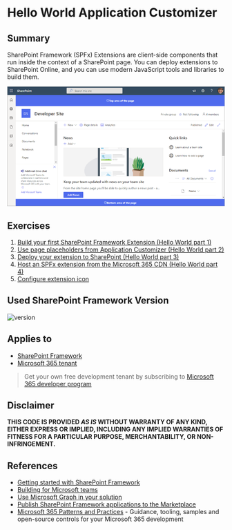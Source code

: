 # Hello World Application Customizer

## Summary

SharePoint Framework (SPFx) Extensions are client-side components that run inside the context of a SharePoint page. You can deploy extensions to SharePoint Online, and you can use modern JavaScript tools and libraries to build them.

![Application customizer visible at page header and footer](ext-app-header-footer-visible.png)

## Exercises

1. [Build your first SharePoint Framework Extension (Hello World part 1)](https://learn.microsoft.com/et-ee/sharepoint/dev/spfx/extensions/get-started/build-a-hello-world-extension)
2. [Use page placeholders from Application Customizer (Hello World part 2)](https://learn.microsoft.com/et-ee/sharepoint/dev/spfx/extensions/get-started/using-page-placeholder-with-extensions)
3. [Deploy your extension to SharePoint (Hello World part 3)](https://learn.microsoft.com/et-ee/sharepoint/dev/spfx/extensions/get-started/serving-your-extension-from-sharepoint)
4. [Host an SPFx extension from the Microsoft 365 CDN (Hello World part 4)](https://learn.microsoft.com/et-ee/sharepoint/dev/spfx/extensions/get-started/hosting-extension-from-office365-cdn)
5. [Configure extension icon](https://learn.microsoft.com/et-ee/sharepoint/dev/spfx/extensions/basics/configure-extension-icon)

## Used SharePoint Framework Version

![version](https://img.shields.io/badge/version-1.13-green.svg)

## Applies to

- [SharePoint Framework](https://aka.ms/spfx)
- [Microsoft 365 tenant](https://docs.microsoft.com/en-us/sharepoint/dev/spfx/set-up-your-developer-tenant)

> Get your own free development tenant by subscribing to [Microsoft 365 developer program](http://aka.ms/o365devprogram)

## Disclaimer

**THIS CODE IS PROVIDED _AS IS_ WITHOUT WARRANTY OF ANY KIND, EITHER EXPRESS OR IMPLIED, INCLUDING ANY IMPLIED WARRANTIES OF FITNESS FOR A PARTICULAR PURPOSE, MERCHANTABILITY, OR NON-INFRINGEMENT.**

## References

- [Getting started with SharePoint Framework](https://docs.microsoft.com/en-us/sharepoint/dev/spfx/set-up-your-developer-tenant)
- [Building for Microsoft teams](https://docs.microsoft.com/en-us/sharepoint/dev/spfx/build-for-teams-overview)
- [Use Microsoft Graph in your solution](https://docs.microsoft.com/en-us/sharepoint/dev/spfx/web-parts/get-started/using-microsoft-graph-apis)
- [Publish SharePoint Framework applications to the Marketplace](https://docs.microsoft.com/en-us/sharepoint/dev/spfx/publish-to-marketplace-overview)
- [Microsoft 365 Patterns and Practices](https://aka.ms/m365pnp) - Guidance, tooling, samples and open-source controls for your Microsoft 365 development